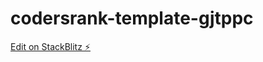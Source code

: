 # codersrank-template-gjtppc

[Edit on StackBlitz ⚡️](https://stackblitz.com/edit/codersrank-template-gjtppc)